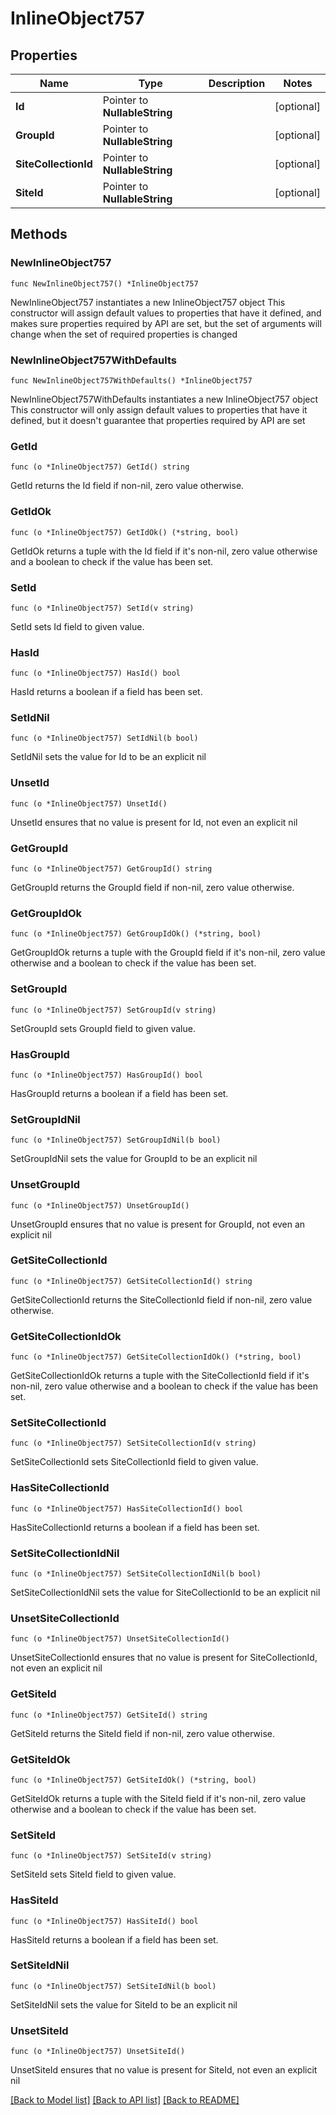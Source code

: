 # InlineObject757

## Properties

Name | Type | Description | Notes
------------ | ------------- | ------------- | -------------
**Id** | Pointer to **NullableString** |  | [optional] 
**GroupId** | Pointer to **NullableString** |  | [optional] 
**SiteCollectionId** | Pointer to **NullableString** |  | [optional] 
**SiteId** | Pointer to **NullableString** |  | [optional] 

## Methods

### NewInlineObject757

`func NewInlineObject757() *InlineObject757`

NewInlineObject757 instantiates a new InlineObject757 object
This constructor will assign default values to properties that have it defined,
and makes sure properties required by API are set, but the set of arguments
will change when the set of required properties is changed

### NewInlineObject757WithDefaults

`func NewInlineObject757WithDefaults() *InlineObject757`

NewInlineObject757WithDefaults instantiates a new InlineObject757 object
This constructor will only assign default values to properties that have it defined,
but it doesn't guarantee that properties required by API are set

### GetId

`func (o *InlineObject757) GetId() string`

GetId returns the Id field if non-nil, zero value otherwise.

### GetIdOk

`func (o *InlineObject757) GetIdOk() (*string, bool)`

GetIdOk returns a tuple with the Id field if it's non-nil, zero value otherwise
and a boolean to check if the value has been set.

### SetId

`func (o *InlineObject757) SetId(v string)`

SetId sets Id field to given value.

### HasId

`func (o *InlineObject757) HasId() bool`

HasId returns a boolean if a field has been set.

### SetIdNil

`func (o *InlineObject757) SetIdNil(b bool)`

 SetIdNil sets the value for Id to be an explicit nil

### UnsetId
`func (o *InlineObject757) UnsetId()`

UnsetId ensures that no value is present for Id, not even an explicit nil
### GetGroupId

`func (o *InlineObject757) GetGroupId() string`

GetGroupId returns the GroupId field if non-nil, zero value otherwise.

### GetGroupIdOk

`func (o *InlineObject757) GetGroupIdOk() (*string, bool)`

GetGroupIdOk returns a tuple with the GroupId field if it's non-nil, zero value otherwise
and a boolean to check if the value has been set.

### SetGroupId

`func (o *InlineObject757) SetGroupId(v string)`

SetGroupId sets GroupId field to given value.

### HasGroupId

`func (o *InlineObject757) HasGroupId() bool`

HasGroupId returns a boolean if a field has been set.

### SetGroupIdNil

`func (o *InlineObject757) SetGroupIdNil(b bool)`

 SetGroupIdNil sets the value for GroupId to be an explicit nil

### UnsetGroupId
`func (o *InlineObject757) UnsetGroupId()`

UnsetGroupId ensures that no value is present for GroupId, not even an explicit nil
### GetSiteCollectionId

`func (o *InlineObject757) GetSiteCollectionId() string`

GetSiteCollectionId returns the SiteCollectionId field if non-nil, zero value otherwise.

### GetSiteCollectionIdOk

`func (o *InlineObject757) GetSiteCollectionIdOk() (*string, bool)`

GetSiteCollectionIdOk returns a tuple with the SiteCollectionId field if it's non-nil, zero value otherwise
and a boolean to check if the value has been set.

### SetSiteCollectionId

`func (o *InlineObject757) SetSiteCollectionId(v string)`

SetSiteCollectionId sets SiteCollectionId field to given value.

### HasSiteCollectionId

`func (o *InlineObject757) HasSiteCollectionId() bool`

HasSiteCollectionId returns a boolean if a field has been set.

### SetSiteCollectionIdNil

`func (o *InlineObject757) SetSiteCollectionIdNil(b bool)`

 SetSiteCollectionIdNil sets the value for SiteCollectionId to be an explicit nil

### UnsetSiteCollectionId
`func (o *InlineObject757) UnsetSiteCollectionId()`

UnsetSiteCollectionId ensures that no value is present for SiteCollectionId, not even an explicit nil
### GetSiteId

`func (o *InlineObject757) GetSiteId() string`

GetSiteId returns the SiteId field if non-nil, zero value otherwise.

### GetSiteIdOk

`func (o *InlineObject757) GetSiteIdOk() (*string, bool)`

GetSiteIdOk returns a tuple with the SiteId field if it's non-nil, zero value otherwise
and a boolean to check if the value has been set.

### SetSiteId

`func (o *InlineObject757) SetSiteId(v string)`

SetSiteId sets SiteId field to given value.

### HasSiteId

`func (o *InlineObject757) HasSiteId() bool`

HasSiteId returns a boolean if a field has been set.

### SetSiteIdNil

`func (o *InlineObject757) SetSiteIdNil(b bool)`

 SetSiteIdNil sets the value for SiteId to be an explicit nil

### UnsetSiteId
`func (o *InlineObject757) UnsetSiteId()`

UnsetSiteId ensures that no value is present for SiteId, not even an explicit nil

[[Back to Model list]](../README.md#documentation-for-models) [[Back to API list]](../README.md#documentation-for-api-endpoints) [[Back to README]](../README.md)


